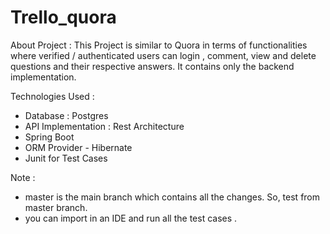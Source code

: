 # Trello_quora

About Project : 
   This Project is similar to Quora in terms of functionalities where verified / authenticated users can login , comment, view and delete questions and their respective answers. It contains only the backend implementation.
   
Technologies Used : 
   - Database : Postgres
   - API Implementation : Rest Architecture
   - Spring Boot
   - ORM Provider - Hibernate
   - Junit for Test Cases
   
Note : 
   - master is the main branch which contains all the changes. So, test from master branch.
   - you can import in an IDE and run all the test cases .
 
